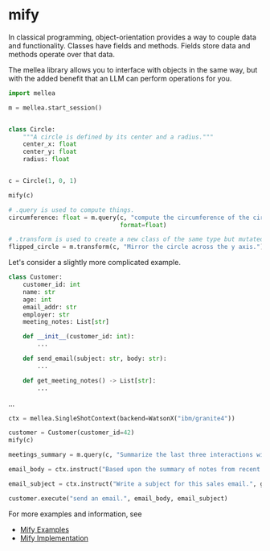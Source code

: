 # mify

In classical programming, object-orientation provides a way to couple data and functionality.
Classes have fields and methods. Fields store data and methods operate over that data.

The mellea library allows you to interface with objects in the same way, but with the added benefit that an LLM can perform operations for you.

```python
import mellea

m = mellea.start_session()


class Circle:
    """A circle is defined by its center and a radius."""
    center_x: float
    center_y: float
    radius: float


c = Circle(1, 0, 1)

mify(c)

# .query is used to compute things.
circumference: float = m.query(c, "compute the circumference of the circle",
                               format=float)

# .transform is used to create a new class of the same type but mutated.
flipped_circle = m.transform(c, "Mirror the circle across the y axis.")
```

Let's consider a slightly more complicated example.

```python
class Customer:
    customer_id: int
    name: str
    age: int
    email_addr: str
    employer: str
    meeting_notes: List[str]

    def __init__(customer_id: int):
        ...

    def send_email(subject: str, body: str):
        ...

    def get_meeting_notes() -> List[str]:
        ...
```

...

```python
ctx = mellea.SingleShotContext(backend=WatsonX("ibm/granite4"))

customer = Customer(customer_id=42)
mify(c)

meetings_summary = m.query(c, "Summarize the last three interactions with this customer.")

email_body = ctx.instruct("Based upon the summary of notes from recent meetings, write an email body encouraging the customer to purchase three cases of self-sealing stembolts", grouning_context={"meetings_summary": meetings_summary})

email_subject = ctx.instruct("Write a subject for this sales email.", grounding_context={"email_body": email_body})

customer.execute("send an email.", email_body, email_subject)
```

For more examples and information, see
- [Mify Examples](../examples/mify.py)
- [Mify Implementation](../../mellea/stdlib/mify.py)
